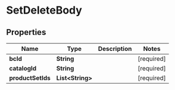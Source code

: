 # SetDeleteBody

## Properties
Name | Type | Description | Notes
------------ | ------------- | ------------- | -------------
**bcId** | **String** |  |[required]  
**catalogId** | **String** |  |[required]  
**productSetIds** | **List&lt;String&gt;** |  |[required]  
